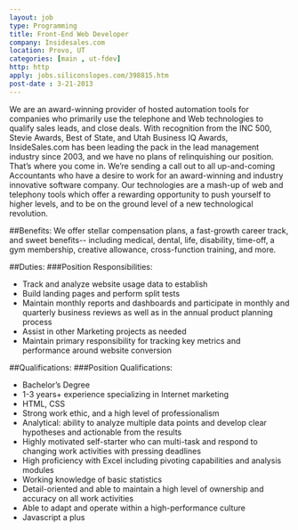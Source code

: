 ```yaml
---
layout: job
type: Programming
title: Front-End Web Developer
company: Insidesales.com
location: Provo, UT
categories: [main , ut-fdev]
http: http
apply: jobs.siliconslopes.com/398815.htm
post-date : 3-21-2013
---
```


We are an award-winning provider of hosted automation tools for companies who primarily use the telephone and Web technologies to qualify sales leads, and close deals. With recognition from the INC 500, Stevie Awards, Best of State, and Utah Business IQ Awards, InsideSales.com has been leading the pack in the lead management industry since 2003, and we have no plans of relinquishing our position. That’s where you come in. We’re sending a call out to all up-and-coming Accountants who have a desire to work for an award-winning and industry innovative software company. Our technologies are a mash-up of web and telephony tools which offer a rewarding opportunity to push yourself to higher levels, and to be on the ground level of a new technological revolution.

##Benefits: 
We offer stellar compensation plans, a fast-growth career track, and sweet benefits-- including medical, dental, life, disability, time-off, a gym membership, creative allowance, cross-function training, and more.

##Duties:
###Position Responsibilities:
* Track and analyze website usage data to establish
* Build landing pages and perform split tests
* Maintain monthly reports and dashboards and participate in monthly and quarterly business reviews as well as in the annual product planning process
* Assist in other Marketing projects as needed
* Maintain primary responsibility for tracking key metrics and performance around website conversion

##Qualifications:
###Position Qualifications:
* Bachelor’s Degree
* 1-3 years+ experience specializing in Internet marketing
* HTML, CSS
* Strong work ethic, and a high level of professionalism
* Analytical: ability to analyze multiple data points and develop clear hypotheses and actionable from the results
* Highly motivated self-starter who can multi-task and respond to changing work activities with pressing deadlines
* High proficiency with Excel including pivoting capabilities and analysis modules
* Working knowledge of basic statistics
* Detail-oriented and able to maintain a high level of ownership and accuracy on all work activities
* Able to adapt and operate within a high-performance culture
* Javascript a plus
